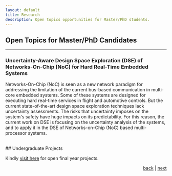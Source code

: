 ```yaml
---
layout: default
title: Research
description: Open topics opportunities for Master/PhD students.
---
```


## Open Topics for Master/PhD Candidates

* * *
### Uncertainty-Aware Design Space Exploration (DSE) of Networks-On-Chip (NoC) for Hard Real-Time Embedded Systems

Networks-On-Chip (NoC) is seen as a new network paradigm for addressing the limitation of the current bus-based communication in multi-core embedded systems. Some of these systems are designed for executing hard real-time services in flight and automotive controls. But the current state-of-the-art design space exploration techniques lack uncertainty assessments. The risks that uncertainty imposes on the system's safety have huge impacts on its predictability. For this reason, the current work on DSE is focusing on the uncertainty analysis of the systems, and to apply it in the DSE of Networks-on-Chip (NoC) based multi-processor systems.


<br>
## Undergraduate Projects

Kindly [visit here](project) for open final year projects. 


<p style="text-align: right;">
<a href="./">back</a> | <a href="publication">next</a> 
</p>
